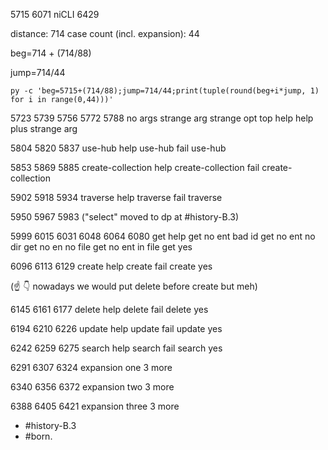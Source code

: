 5715
6071 niCLI
6429

distance: 714
case count (incl. expansion): 44

beg=714 + (714/88)

jump=714/44

```
py -c 'beg=5715+(714/88);jump=714/44;print(tuple(round(beg+i*jump, 1) for i in range(0,44)))'
```


5723 5739 5756 5772 5788
no args
strange arg
strange opt
top help
help plus strange arg


5804 5820 5837
use-hub help
use-hub fail
use-hub


5853 5869 5885
create-collection help
create-collection fail
create-collection


5902 5918 5934
traverse help
traverse fail
traverse


5950 5967 5983
("select" moved to dp at #history-B.3)


5999 6015 6031 6048 6064 6080
get help
get no ent bad id
get no ent no dir
get no en no file
get no ent in file
get yes


6096 6113 6129
create help
create fail
create yes


(☝️ 👇 nowadays we would put delete before create but meh)


6145 6161 6177
delete help
delete fail
delete yes


6194 6210 6226
update help
update fail
update yes


6242 6259 6275
search help
search fail
search yes


6291 6307 6324
expansion one 3 more


6340 6356 6372
expansion two 3 more


6388 6405 6421
expansion three 3 more


  - #history-B.3
  - #born.
